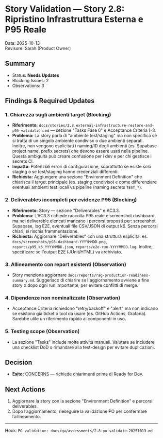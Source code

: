 # Story Validation — Story 2.8: Ripristino Infrastruttura Esterna e P95 Reale

Data: 2025-10-13  
Revisore: Sarah (Product Owner)

## Summary

- Status: **Needs Updates**
- Blocking Issues: 2
- Observations: 3

## Findings & Required Updates

### 1. Chiarezza sugli ambienti target (Blocking)
- **Riferimento:** `docs/stories/2.8.external-infrastructure-restore-and-p95-validation.md` — sezione "Tasks Fase 0" e Acceptance Criteria 1-3.
- **Problema:** La story parla di "ambiente test/staging" ma non specifica se si tratta di un singolo ambiente condiviso o due ambienti separati. Inoltre, non vengono esplicitati i naming/ID degli ambienti (es. Supabase project name, prefix secrets) che devono essere usati nella pipeline. Questa ambiguità può creare confusione per i dev e per chi gestisce i secrets CI.
- **Impatto:** Potenziali errori di configurazione, soprattutto se esiste solo staging o se test/staging hanno credenziali differenti.
- **Richiesta:** Aggiungere una sezione "Environment Definition" che chiarisca il target principale (es. staging condiviso) e come differenziare eventuali ambienti test locali vs pipeline (naming secrets `TEST_*`).

### 2. Deliverables incompleti per evidenze P95 (Blocking)
- **Riferimento:** Story — sezione "Deliverables" e AC3.3.
- **Problema:** L'AC3.3 richiede raccolta P95 reale e screenshot dashboard, ma nei deliverable elencati mancano i percorsi proposti per: screenshot Supabase, log E2E, eventuali file CSV/JSON di output k6. Senza percorsi chiari, si rischia frammentazione.
- **Richiesta:** Aggiornare "Deliverables" con una struttura esplicita: es. `docs/screenshots/p95-dashboard-YYYYMMDD.png`, `reports/p95_k6_YYYYMMDD.json`, `reports/e2e-run-YYYYMMDD.log`. Inoltre, specificare se l'output E2E (JUnit/HTML) va archiviato.

### 3. Allineamento con report esistenti (Observation)
- Story menziona aggiornare `docs/reports/rag-production-readiness-summary.md`. Suggerisco di chiarire se l'aggiornamento avviene a fine story o dopo ogni run importante, per evitare conflitti di merge.

### 4. Dipendenze non nominalizzate (Observation)
- Acceptance Criteria richiedono "retry/backoff" e "alert" ma non indicano se esistono già ticket o tool da usare (es. GitHub Actions, Grafana). Sarebbe utile un riferimento rapido ai componenti in uso.

### 5. Testing scope (Observation)
- La sezione "Tasks" include molte attività manuali. Valutare se includere una checklist DoD o rimandare alla test-design per evitare duplicazioni.

## Decision

- **Esito:** CONCERNS — richiede chiarimenti prima di Ready for Dev.

## Next Actions

1. Aggiornare la story con la sezione "Environment Definition" e percorsi deliverables.  
2. Dopo l’aggiornamento, rieseguire la validazione PO per confermare l’allineamento.

---
Hook: `PO validation: docs/qa/assessments/2.8-po-validate-20251013.md`

